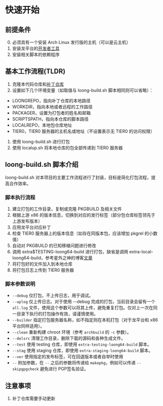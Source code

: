 # 快速开始

## 前提条件

0. 必须具有一个安装 Arch Linux 发行版的主机（可以是云主机）
1. 安装龙平台的[开发者工具](https://github.com/lcpu-club/devtools-loong)
2. 安装相关脚本的依赖程序

## 基本工作流程(TLDR)

1. 克隆本代码仓库和[补丁仓库](https://github.com/lcpu-club/loongarch-packages)
1. 设置如下几个环境变量（如取值与 loong-build.sh 脚本相同则可以省略）：
  - LOONGREPO，指向补丁仓库的本地路径
  - WORKDIR，指向本地或者远程的工作路径
  - PACKAGER，设置为打包者的姓名和邮箱
  - SCRIPTSPATH，指向本仓库的脚本路径
  - LOCALREPO，本地包仓库地址
  - TIER0，TIER0 服务器的主机名或地址（不设置表示无 TIER0 的访问权限）
1. 使用 loong-build.sh <pkgbase> 进行打包
1. 使用 localup.sh 将本地仓库的包全部传递到 TIER0 服务器

## loong-build.sh 脚本介绍

loong-build.sh 对本项目的主要工作流程进行了封装，目标是简化打包流程，提高合作效率。

### 脚本执行流程
1. 建立打包的工作目录，复制或克隆 PKGBUILD 及相关文件
1. 根据上游 x86 的版本信息，切换到对应的发行标签（部分包仓库标签领先于上游发布版本）
1. 应用龙平台对应补丁
1. 检查 TIER0 服务器上的版本信息（如存在同版本包，应该增加 pkgrel 的小数值）
1. 自动对 PKGBUILD 的已知移植问题进行修改
1. 调用 extra$TESTING-loong64-build 进行打包，缺省是调用 extra-local-loong64-build，参考星外之神的博客[文章](https://wszqkzqk.github.io/2024/09/19/build-order-local-repo/)
1. 将打包好的文件加入到本地仓库
1. 将打包日志上传到 TIER0 服务器

### 脚本参数说明

- `--debug` 仅打包，不上传日志，用于调试。
- `--uplog` 仅上传日志。对于使用 --debug 完成的打包，当前目录会留有一个 `all.log` 文件，使用这个参数可以将其上传，避免重复打包。仅对上一次在同一目录下执行的打包操作有效，请谨慎使用。
- `--builder` 指定打包服务器名称，如不指定则在本机打包（对于龙平台和 x86 平台同样适用）。
- `--clean` 重新构建 chroot 环境（参考 `archbuild` 的 `-c` 参数）。
- `--delsrc` 清理工作目录，删除下载的源码和各种生成文件。
- `--test` 使用 testing 仓库，即使用 `extra-testing-loong64-build` 脚本。
- `--stag` 使用 staging 仓库，即使用 `extra-staging-loong64-build` 脚本。
- `--ver` 使用指定的发布标签，可在回退版本或者自举时使用
- `--` 附加参数，在 `--` 之后的参数将传递给 `makepkg`，例如可以传递 `--skipgpgcheck` 避免进行 PGP签名验证。

## 注意事项
1. 补丁仓库需要手动更新
